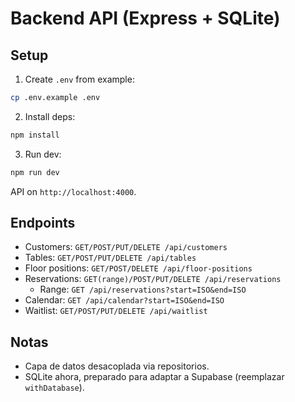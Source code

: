 # Backend API (Express + SQLite)

## Setup

1. Create `.env` from example:

```bash
cp .env.example .env
```

2. Install deps:

```bash
npm install
```

3. Run dev:

```bash
npm run dev
```

API on `http://localhost:4000`.

## Endpoints

- Customers: `GET/POST/PUT/DELETE /api/customers`
- Tables: `GET/POST/PUT/DELETE /api/tables`
- Floor positions: `GET/POST/DELETE /api/floor-positions`
- Reservations: `GET(range)/POST/PUT/DELETE /api/reservations`
  - Range: `GET /api/reservations?start=ISO&end=ISO`
- Calendar: `GET /api/calendar?start=ISO&end=ISO`
- Waitlist: `GET/POST/PUT/DELETE /api/waitlist`

## Notas
- Capa de datos desacoplada via repositorios.
- SQLite ahora, preparado para adaptar a Supabase (reemplazar `withDatabase`).
